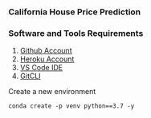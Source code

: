 ### California House Price Prediction

### Software and Tools Requirements

1. [Github Account](https://github.com)
2. [Heroku Account](https://heroku.com)
3. [VS Code IDE](https://code.visualstudio.com/)
4. [GitCLI](https://git-scm.com/book/en/v2/Getting-Started-About-Version-Control)

Create a new environment

```
conda create -p venv python==3.7 -y
```